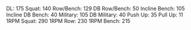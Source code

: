 DL: 175
 Squat: 140
 Row/Bench: 129
 DB Row/Bench: 50
 Incline Bench: 105
 Incline DB Bench: 40
 Military: 105
 DB Military: 40
 Push Up: 35
 Pull Up: 11
 1RPM Squat: 290
 1RPM Row: 230
 1RPM Bench: 215
